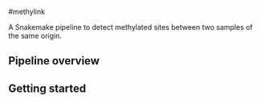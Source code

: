 #methylink

A Snakemake pipeline to detect methylated sites between two samples of the same origin.

## Pipeline overview

## Getting started
